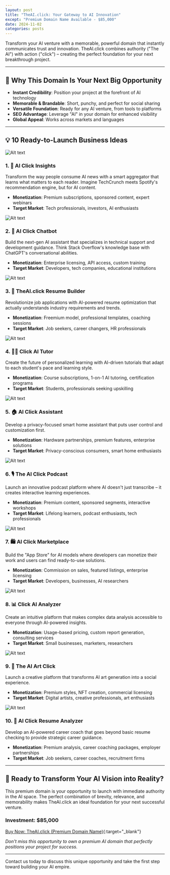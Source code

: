 ```yaml
---
layout: post
title: "TheAI.click: Your Gateway to AI Innovation"
except: "Premium Domain Name Available - $85,000"
date: 2024-11-02
categories: posts
---
```

Transform your AI venture with a memorable, powerful domain that instantly communicates trust and innovation. TheAI.click combines authority ("The AI") with action ("click") – creating the perfect foundation for your next breakthrough project.

---

## 🚀 Why This Domain Is Your Next Big Opportunity

* **Instant Credibility**: Position your project at the forefront of AI technology
* **Memorable & Brandable**: Short, punchy, and perfect for social sharing
* **Versatile Foundation**: Ready for any AI venture, from tools to platforms
* **SEO Advantage**: Leverage "AI" in your domain for enhanced visibility
* **Global Appeal**: Works across markets and languages

---

## 💡 10 Ready-to-Launch Business Ideas

![Alt text](/images/theaiclick-img1.jpg)
### 1. 🎯 AI Click Insights
Transform the way people consume AI news with a smart aggregator that learns what matters to each reader. Imagine TechCrunch meets Spotify's recommendation engine, but for AI content.
* **Monetization**: Premium subscriptions, sponsored content, expert webinars
* **Target Market**: Tech professionals, investors, AI enthusiasts

![Alt text](/images/theaiclick-img2.jpg)
### 2. 🤖 AI Click Chatbot
Build the next-gen AI assistant that specializes in technical support and development guidance. Think Stack Overflow's knowledge base with ChatGPT's conversational abilities.
* **Monetization**: Enterprise licensing, API access, custom training
* **Target Market**: Developers, tech companies, educational institutions

![Alt text](/images/theaiclick-img3.jpg)
### 3. 📄 TheAI.click Resume Builder
Revolutionize job applications with AI-powered resume optimization that actually understands industry requirements and trends.
* **Monetization**: Freemium model, professional templates, coaching sessions
* **Target Market**: Job seekers, career changers, HR professionals

![Alt text](/images/theaiclick-img4.jpg)
### 4. 👩‍🏫 Click AI Tutor
Create the future of personalized learning with AI-driven tutorials that adapt to each student's pace and learning style.
* **Monetization**: Course subscriptions, 1-on-1 AI tutoring, certification programs
* **Target Market**: Students, professionals seeking upskilling

![Alt text](/images/theaiclick-img5.jpg)
### 5. 🏠 AI Click Assistant
Develop a privacy-focused smart home assistant that puts user control and customization first.
* **Monetization**: Hardware partnerships, premium features, enterprise solutions
* **Target Market**: Privacy-conscious consumers, smart home enthusiasts

![Alt text](/images/theaiclick-img6.jpg)
### 6. 🎙️ The AI Click Podcast
Launch an innovative podcast platform where AI doesn't just transcribe – it creates interactive learning experiences.
* **Monetization**: Premium content, sponsored segments, interactive workshops
* **Target Market**: Lifelong learners, podcast enthusiasts, tech professionals

![Alt text](/images/theaiclick-img7.jpg)
### 7. 🛍️ AI Click Marketplace
Build the "App Store" for AI models where developers can monetize their work and users can find ready-to-use solutions.
* **Monetization**: Commission on sales, featured listings, enterprise licensing
* **Target Market**: Developers, businesses, AI researchers

![Alt text](/images/theaiclick-img8.jpg)
### 8. 📊 Click AI Analyzer
Create an intuitive platform that makes complex data analysis accessible to everyone through AI-powered insights.
* **Monetization**: Usage-based pricing, custom report generation, consulting services
* **Target Market**: Small businesses, marketers, researchers

![Alt text](/images/theaiclick-img9.jpg)
### 9. 🎨 The AI Art Click
Launch a creative platform that transforms AI art generation into a social experience.
* **Monetization**: Premium styles, NFT creation, commercial licensing
* **Target Market**: Digital artists, creative professionals, art enthusiasts

![Alt text](/images/theaiclick-img10.jpg)
### 10. 📝 AI Click Resume Analyzer
Develop an AI-powered career coach that goes beyond basic resume checking to provide strategic career guidance.
* **Monetization**: Premium analysis, career coaching packages, employer partnerships
* **Target Market**: Job seekers, career coaches, recruitment firms

---

## 🌟 Ready to Transform Your AI Vision into Reality?

This premium domain is your opportunity to launch with immediate authority in the AI space. The perfect combination of brevity, relevance, and memorability makes TheAI.click an ideal foundation for your next successful venture.

### Investment: $85,000

[Buy Now: TheAI.click (Premium Domain Name)](https://www.namecheap.com/market/buynow/theai.click/){:target="_blank"}

*Don't miss this opportunity to own a premium AI domain that perfectly positions your project for success.*

---

Contact us today to discuss this unique opportunity and take the first step toward building your AI empire.
